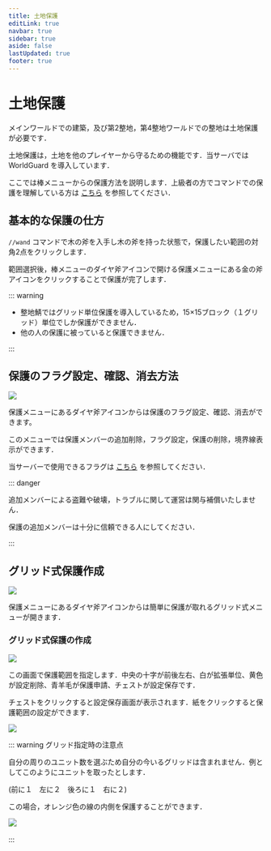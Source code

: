 ```yaml
---
title: 土地保護
editLink: true
navbar: true
sidebar: true
aside: false
lastUpdated: true
footer: true
---
```


# 土地保護

メインワールドでの建築，及び第2整地，第4整地ワールドでの整地は土地保護が必要です．

土地保護は，土地を他のプレイヤーから守るための機能です．当サーバでは WorldGuard を導入しています．

ここでは棒メニューからの保護方法を説明します．上級者の方でコマンドでの保護を理解している方は [こちら](../../command/protection-category.md) を参照してください．

## 基本的な保護の仕方

`//wand` コマンドで木の斧を入手し木の斧を持った状態で，保護したい範囲の対角2点をクリックします．

範囲選択後，棒メニューのダイヤ斧アイコンで開ける保護メニューにある金の斧アイコンをクリックすることで保護が完了します．

::: warning

- 整地鯖ではグリッド単位保護を導入しているため，15×15ブロック（１グリッド）単位でしか保護ができません．
- 他の人の保護に被っていると保護できません．

:::

## ​保護のフラグ設定、確認、消去方法

![](/images/protection/protection-menu-1.webp)

保護メニューにあるダイヤ斧アイコンからは保護のフラグ設定、確認、消去ができます。

このメニューでは保護メンバーの追加削除，フラグ設定，保護の削除，境界線表示ができます．

当サーバーで使用できるフラグは [こちら](../../command/general/protection/rg.html#使用できるフラグ) を参照してください．

::: danger

追加メンバーによる盗難や破壊，トラブルに関して運営は関与補償いたしません．

保護の追加メンバーは十分に信頼できる人にしてください．

:::

## グリッド式保護作成

![](/images/protection/protection-menu-2.avif)

保護メニューにあるダイヤ斧アイコンからは簡単に保護が取れるグリッド式メニューが開きます．

### グリッド式保護の作成

![](/images/protection/protection-grid-1.avif)

この画面で保護範囲を指定します．中央の十字が前後左右、白が拡張単位、黄色が設定削除、青羊毛が保護申請、チェストが設定保存です．

チェストをクリックすると設定保存画面が表示されます．紙をクリックすると保護範囲の設定ができます．

![](/images/protection/protection-grid-2.avif)

::: warning グリッド指定時の注意点

自分の周りのユニット数を選ぶため自分の今いるグリッドは含まれません．例としてこのようにユニットを取ったとします．

(前に１　左に２　後ろに１　右に２)

この場合，オレンジ色の線の内側を保護することができます．

​![](/images/protection/protection-grid-3.avif)

:::